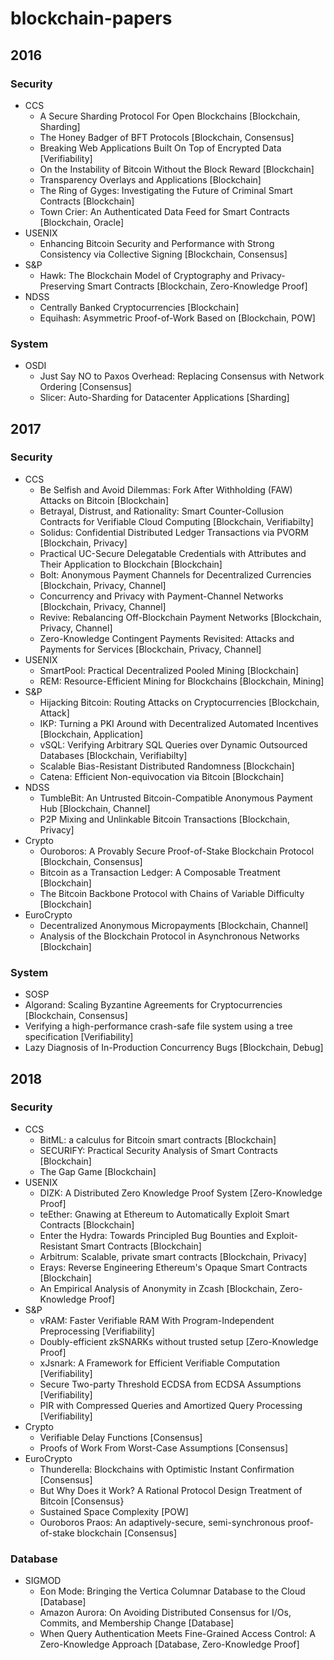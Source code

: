 # blockchain-papers

## 2016	

### Security	

- CCS	
  - A Secure Sharding Protocol For Open Blockchains	[Blockchain, Sharding]
  - The Honey Badger of BFT Protocols	[Blockchain, Consensus]
  - Breaking Web Applications Built On Top of Encrypted Data	[Verifiability]
  - On the Instability of Bitcoin Without the Block Reward	[Blockchain]
  - Transparency Overlays and Applications	[Blockchain]
  - The Ring of Gyges: Investigating the Future of Criminal Smart Contracts	[Blockchain]
  - Town Crier: An Authenticated Data Feed for Smart Contracts	[Blockchain, Oracle]
- USENIX	
  - Enhancing Bitcoin Security and Performance with Strong Consistency via Collective Signing	[Blockchain, Consensus]
- S&P	
  - Hawk: The Blockchain Model of Cryptography and Privacy-Preserving Smart Contracts	[Blockchain, Zero-Knowledge Proof]
- NDSS	
  - Centrally Banked Cryptocurrencies	[Blockchain]
  - Equihash: Asymmetric Proof-of-Work Based on	[Blockchain, POW]

### System	
- OSDI	
  - Just Say NO to Paxos Overhead: Replacing Consensus with Network Ordering	[Consensus]
  - Slicer: Auto-Sharding for Datacenter Applications	[Sharding]
## 2017	

### Security	

- CCS	
  - Be Selfish and Avoid Dilemmas: Fork After Withholding (FAW) Attacks on Bitcoin	[Blockchain]
  - Betrayal, Distrust, and Rationality: Smart Counter-Collusion Contracts for Verifiable Cloud Computing	[Blockchain, Verifiabilty]
  - Solidus: Confidential Distributed Ledger Transactions via PVORM	[Blockchain, Privacy]
  - Practical UC-Secure Delegatable Credentials with Attributes and Their Application to Blockchain	[Blockchain]
  - Bolt: Anonymous Payment Channels for Decentralized Currencies	[Blockchain, Privacy, Channel]
  - Concurrency and Privacy with Payment-Channel Networks	[Blockchain, Privacy, Channel]
  - Revive: Rebalancing Off-Blockchain Payment Networks	[Blockchain, Privacy, Channel]
  - Zero-Knowledge Contingent Payments Revisited: Attacks and Payments for Services	[Blockchain, Privacy, Channel]
- USENIX	
  - SmartPool: Practical Decentralized Pooled Mining	[Blockchain]
  - REM: Resource-Efficient Mining for Blockchains	[Blockchain, Mining]
- S&P	
  - Hijacking Bitcoin: Routing Attacks on Cryptocurrencies	[Blockchain, Attack]
  - IKP: Turning a PKI Around with Decentralized Automated Incentives	[Blockchain, Application]
  - vSQL: Verifying Arbitrary SQL Queries over Dynamic Outsourced Databases	[Blockchain, Verifiabilty]
  - Scalable Bias-Resistant Distributed Randomness	[Blockchain]
  - Catena: Efficient Non-equivocation via Bitcoin	[Blockchain]
- NDSS
  - TumbleBit: An Untrusted Bitcoin-Compatible Anonymous Payment Hub	[Blockchain, Channel]
  - P2P Mixing and Unlinkable Bitcoin Transactions	[Blockchain, Privacy]
- Crypto
  - Ouroboros: A Provably Secure Proof-of-Stake Blockchain Protocol	[Blockchain, Consensus]
  - Bitcoin as a Transaction Ledger: A Composable Treatment	[Blockchain]
  - The Bitcoin Backbone Protocol with Chains of Variable Difficulty	[Blockchain]
- EuroCrypto	
  - Decentralized Anonymous Micropayments	[Blockchain, Channel]
  - Analysis of the Blockchain Protocol in Asynchronous Networks	[Blockchain]
	
### System	

 - SOSP	
  - Algorand: Scaling Byzantine Agreements for Cryptocurrencies	[Blockchain, Consensus]
  - Verifying a high-performance crash-safe file system using a tree specification	[Verifiability]
  - Lazy Diagnosis of In-Production Concurrency Bugs	[Blockchain, Debug]
	
## 2018	

### Security	

- CCS	
  - BitML: a calculus for Bitcoin smart contracts	[Blockchain]
  - SECURIFY: Practical Security Analysis of Smart Contracts	[Blockchain]
  - The Gap Game	[Blockchain]
- USENIX	
  - DIZK: A Distributed Zero Knowledge Proof System	[Zero-Knowledge Proof]
  - teEther: Gnawing at Ethereum to Automatically Exploit Smart Contracts	[Blockchain]
  - Enter the Hydra: Towards Principled Bug Bounties and Exploit-Resistant Smart Contracts	[Blockchain]
  - Arbitrum: Scalable, private smart contracts	[Blockchain, Privacy]
  - Erays: Reverse Engineering Ethereum's Opaque Smart Contracts	[Blockchain]
  - An Empirical Analysis of Anonymity in Zcash	[Blockchain, Zero-Knowledge Proof]
- S&P	
  - vRAM: Faster Verifiable RAM With Program-Independent Preprocessing   	[Verifiability]
  - Doubly-efficient zkSNARKs without trusted setup   	[Zero-Knowledge Proof]
  - xJsnark: A Framework for Efficient Verifiable Computation	[Verifiability]
  - Secure Two-party Threshold ECDSA from ECDSA Assumptions	[Verifiability]
  - PIR with Compressed Queries and Amortized Query Processing	[Verifiability]
- Crypto
  - Verifiable Delay Functions	[Consensus]
  - Proofs of Work From Worst-Case Assumptions	[Consensus]
- EuroCrypto	
  - Thunderella: Blockchains with Optimistic Instant Confirmation	[Consensus]
  - But Why Does it Work? A Rational Protocol Design Treatment of Bitcoin	[Consensus}
  - Sustained Space Complexity	[POW]
  - Ouroboros Praos: An adaptively-secure, semi-synchronous proof-of-stake blockchain	[Consensus]

### Database
- SIGMOD	
  - Eon Mode: Bringing the Vertica Columnar Database to the Cloud	[Database]
  - Amazon Aurora: On Avoiding Distributed Consensus for I/Os, Commits, and Membership Change	[Database]
  - When Query Authentication Meets Fine-Grained Access Control: A Zero-Knowledge Approach	[Database, Zero-Knowledge Proof]
